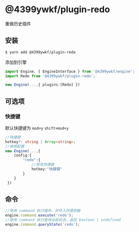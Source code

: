 # @4399ywkf/plugin-redo

重做历史插件

## 安装

```bash
$ yarn add @4399ywkf/plugin-redo
```

添加到引擎

```ts
import Engine, { EngineInterface } from '@4399ywkf/engine';
import Redo from '@4399ywkf/plugin-redo';

new Engine(...,{ plugins:[Redo] })
```

## 可选项

### 快捷键

默认快捷键为 `mod+y` `shift+mod+y`

```ts
//快捷键
hotkey?: string | Array<string>;
//使用配置
new Engine(...,{
    config:{
        "redo":{
            //修改快捷键
            hotkey:"快捷键"
        }
    }
 })
```

## 命令

```ts
//使用 command 执行插件、并传入所需参数
engine.command.execute('redo');
//使用 command 执行查询当前状态，返回 boolean | undefined
engine.command.queryState('redo');
```
